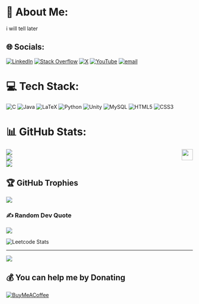 # 💫 About Me:
i will tell later


## 🌐 Socials:
[![LinkedIn](https://img.shields.io/badge/LinkedIn-%230077B5.svg?logo=linkedin&logoColor=white)](https://www.linkedin.com/in/m-shivakumar-498b07350/) [![Stack Overflow](https://img.shields.io/badge/-Stackoverflow-FE7A16?logo=stack-overflow&logoColor=white)](https://stackoverflow.com/users/29602485/m-shivakumar) [![X](https://img.shields.io/badge/X-black.svg?logo=X&logoColor=white)](https://x.com/shivakumar47997) [![YouTube](https://img.shields.io/badge/YouTube-%23FF0000.svg?logo=YouTube&logoColor=white)](https://www.youtube.com/@Eagle_Shiva-08) [![email](https://img.shields.io/badge/Email-D14836?logo=gmail&logoColor=white)](mailto:shivakumarmulimani08@gmail.com) 

# 💻 Tech Stack:
![C](https://img.shields.io/badge/c-%2300599C.svg?style=plastic&logo=c&logoColor=white) ![Java](https://img.shields.io/badge/java-%23ED8B00.svg?style=plastic&logo=openjdk&logoColor=white) ![LaTeX](https://img.shields.io/badge/latex-%23008080.svg?style=plastic&logo=latex&logoColor=white) ![Python](https://img.shields.io/badge/python-3670A0?style=plastic&logo=python&logoColor=ffdd54) ![Unity](https://img.shields.io/badge/unity-%23000000.svg?style=plastic&logo=unity&logoColor=white) ![MySQL](https://img.shields.io/badge/mysql-4479A1.svg?style=plastic&logo=mysql&logoColor=white) ![HTML5](https://img.shields.io/badge/html5-%23E34F26.svg?style=plastic&logo=html5&logoColor=white) ![CSS3](https://img.shields.io/badge/css3-%231572B6.svg?style=plastic&logo=css3&logoColor=white)
# 📊 GitHub Stats:
<img align="right" height="30" src="https://user-images.githubusercontent.com/74038190/212284158-e840e285-664b-44d7-b79b-e264b5e54825.gif"  />


![](https://github-readme-stats.vercel.app/api?username=Shiva-0822&theme=blue_navy&hide_border=false&include_all_commits=true&count_private=false)<br/>
![](https://nirzak-streak-stats.vercel.app/?user=Shiva-0822&theme=blue_navy&hide_border=false)<br/>
![](https://github-readme-stats.vercel.app/api/top-langs/?username=Shiva-0822&theme=blue_navy&hide_border=false&include_all_commits=true&count_private=false&layout=compact)

## 🏆 GitHub Trophies
![](https://github-profile-trophy.vercel.app/?username=Shiva-0822&theme=radical&no-frame=false&no-bg=true&margin-w=4)

### ✍️ Random Dev Quote
![](https://quotes-github-readme.vercel.app/api?type=horizontal&theme=radical)

![Leetcode Stats](https://leetcard.jacoblin.cool/Shivakumar-0822?ext=contest)

---
[![](https://visitcount.itsvg.in/api?id=Shiva-0822&icon=5&color=0)](https://visitcount.itsvg.in)

  ## 💰 You can help me by Donating
  [![BuyMeACoffee](https://img.shields.io/badge/Buy%20Me%20a%20Coffee-ffdd00?style=for-the-badge&logo=buy-me-a-coffee&logoColor=black)](https://buymeacoffee.com/https://studio.buymeacoffee.com/dashboard) 

  
<!-- Proudly created with GPRM ( https://gprm.itsvg.in ) -->
